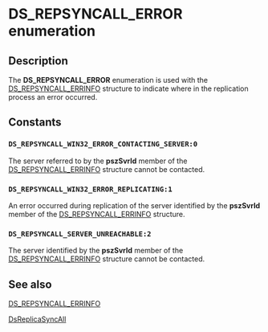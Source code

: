# DS_REPSYNCALL_ERROR enumeration

## Description

The **DS_REPSYNCALL_ERROR** enumeration is used with the [DS_REPSYNCALL_ERRINFO](https://learn.microsoft.com/windows/desktop/api/ntdsapi/ns-ntdsapi-ds_repsyncall_errinfoa) structure to indicate where in the replication process an error occurred.

## Constants

### `DS_REPSYNCALL_WIN32_ERROR_CONTACTING_SERVER:0`

The server referred to by the **pszSvrId** member of the [DS_REPSYNCALL_ERRINFO](https://learn.microsoft.com/windows/desktop/api/ntdsapi/ns-ntdsapi-ds_repsyncall_errinfoa) structure cannot be contacted.

### `DS_REPSYNCALL_WIN32_ERROR_REPLICATING:1`

An error occurred during replication of the server identified by the **pszSvrId** member of the [DS_REPSYNCALL_ERRINFO](https://learn.microsoft.com/windows/desktop/api/ntdsapi/ns-ntdsapi-ds_repsyncall_errinfoa) structure.

### `DS_REPSYNCALL_SERVER_UNREACHABLE:2`

The server identified by the **pszSvrId** member of the [DS_REPSYNCALL_ERRINFO](https://learn.microsoft.com/windows/desktop/api/ntdsapi/ns-ntdsapi-ds_repsyncall_errinfoa) structure cannot be contacted.

## See also

[DS_REPSYNCALL_ERRINFO](https://learn.microsoft.com/windows/desktop/api/ntdsapi/ns-ntdsapi-ds_repsyncall_errinfoa)

[DsReplicaSyncAll](https://learn.microsoft.com/windows/desktop/api/ntdsapi/nf-ntdsapi-dsreplicasyncalla)